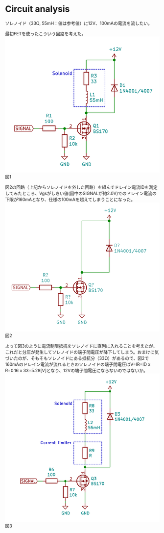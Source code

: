# Circuit analysis

ソレノイド（33Ω, 55mH：値は参考値）に12V、100mAの電流を流したい。

最初FETを使ったこういう回路を考えた。
![](misc/1.png)図1

図2の回路（上記からソレノイドを外した回路）を組んでドレイン電流IDを測定してみたところ、Vgsがしきい値(図中のSIGNALが約2.0V)でのドレイン電流の下限が160mAとなり、仕様の100mAを超えてしまうことになった。
![](misc/2.png)
図2

よって図3のように電流制限抵抗をソレノイドに直列に入れることを考えたが、これだと分圧が発生してソレノイドの端子間電圧が降下してしまう。おまけに気づいたのが、そもそもソレノイドにある抵抗分（33Ω）があるので、図2で160mAのドレイン電流が流れるときのソレノイドの端子間電圧はV=IR=ID x R=0.16 x 33=5.28[V]となり、12Vの端子間電圧にならないのではないか。　
![](misc/3.png)
図3














